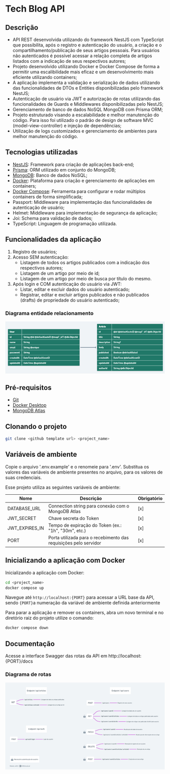 # Tech Blog API

## Descrição

-   API REST desenvolvida utilizando do framework NestJS com TypeScript que possibilita, após o registro e autenticação do usuário, a criação e o compartilhamento/publicação de seus artigos pessoais. Para usuários não autenticados é possível acessar a relação completa de artigos listados com a indicação de seus respectivos autores;
-   Projeto desenvolvido utilizando Docker e Docker Compose de forma a permitir uma escalibilidade mais eficaz e um desenvolvimento mais eficiente utilizando containers;
-   A aplicação implementa a validação e serialização de dados utilizando das funcionalidades de DTOs e Entities disponibilizadas pelo framework NestJS;
-   Autenticação de usuário via JWT e autorização de rotas utilizando das funcionalidades de Guards e Middlewares disponibilizadas pelo NestJS;
-   Gerenciamento de banco de dados NoSQL MongoDB com Prisma ORM;
-   Projeto estruturado visando a escalabilidade e melhor manutenção do código. Para isso foi utilizado o padrão de design de software MVC (model-view-controller) e injeção de dependências;
-   Utilização de logs customizados e gerenciamento de ambientes para melhor manutenção do código.

## Tecnologias utilizadas

-   [NestJS](https://nestjs.com/): Framework para criação de aplicações back-end;
-   [Prisma](https://www.prisma.io/): ORM utilizado em conjunto do MongoDB;
-   [MongoDB](https://www.mongodb.com/): Banco de dados NoSQL;
-   [Docker](https://docs.docker.com/): Plataforma para criação e gerenciamento de aplicações em containers;
-   [Docker Compose](https://docs.docker.com/compose/): Ferramenta para configurar e rodar múltiplos containers de forma simplificada;
-   Passport: Middleware para implementação das funcionalidades de autenticação de usuário;
-   Helmet: Middleware para implementação de segurança da aplicação;
-   Joi: Schema para validação de dados;
-   TypeScript: Linguagem de programação utilizada.

## Funcionalidades da aplicação

1. Registro de usuários;
2. Acesso SEM autenticação:
    - Listagem de todos os artigos publicados com a indicação dos respectivos autores;
    - Listagem de um artigo por meio de id;
    - Listagem de um artigo por meio de busca por título do mesmo.
3. Após login e COM autenticação do usuário via JWT:
    - Listar, editar e excluir dados do usuário autenticado;
    - Registrar, editar e excluir artigos publicados e não publicados (drafts) de propriedade do usuário autenticado;

### Diagrama entidade relacionamento

![Diagrama entidade relacionamento](./app/src/docs/diagrams/tech-blog-api-diagram.PNG)

## Pré-requisitos

-   [Git](https://git-scm.com/)
-   [Docker Desktop](https://www.docker.com/)
-   [MongoDB Atlas](https://www.mongodb.com/)

## Clonando o projeto

```bash
git clone <github template url> <project_name>
```

## Variáveis de ambiente

Copie o arquivo '.env.example' e o renomeie para '.env'. Substitua os valores das variáveis de ambiente presentes no arquivo, para os valores de suas credenciais.

Esse projeto utiliza as seguintes variáveis de ambiente:

| Nome           | Descrição                                                        | Obrigatório |
| -------------- | ---------------------------------------------------------------- | ----------- |
| DATABASE_URL   | Connection string para conexão com o MongoDB Atlas               | [x]         |
| JWT_SECRET     | Chave secreta do Token                                           | [x]         |
| JWT_EXPIRES_IN | Tempo de expiração do Token (ex.: "1h", "30m", etc.)             | [x]         |
| PORT           | Porta utilizada para o recebimento das requisições pelo servidor | [x]         |

## Inicializando a aplicação com Docker

Inicializando a aplicação com Docker:

```bash
cd <project_name>
docker compose up
```

Navegue até `http://localhost:{PORT}` para acessar a URL base da API, sendo `{PORT}`a numeração da variável de ambiente definida anteriormente

Para parar a aplicação e remover os containers, abra um novo terminal e no diretório raiz do projeto utilize o comando:

```bash
docker compose down
```

## Documentação

Acesse a interface Swagger das rotas da API em http://localhost:{PORT}/docs

### Diagrama de rotas

![Diagrama de rotas](./app/src/docs/diagrams/tech-blog-api-routes.png)
